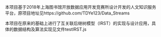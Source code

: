 本项目基于2018年上海图书馆开放数据应用开发竞赛所设计开发的人文知识服务平台，原项目地址见https://github.com/TDYe123/Data_Streams

本项目在原来的基础上进行了互关联后继树模型（IRST）的实现与设计应用，具体的数据结构及算法实现见文件testIRST.js
